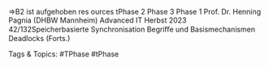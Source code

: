 ⇒B2 ist aufgehoben
res ources 
tPhase 2 Phase 3 Phase 1 
Prof. Dr. Henning Pagnia (DHBW Mannheim) Advanced IT Herbst 2023 42/132Speicherbasierte Synchronisation Begriﬀe und Basismechanismen
Deadlocks (Forts.)

   Tags & Topics:
   #TPhase
   #tPhase